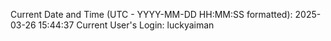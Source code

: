 Current Date and Time (UTC - YYYY-MM-DD HH:MM:SS formatted): 2025-03-26 15:44:37
Current User's Login: luckyaiman
